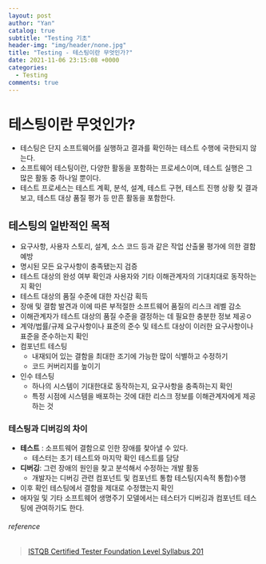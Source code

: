 ```yaml
---
layout: post
author: "Yan"
catalog: true
subtitle: "Testing 기초"
header-img: "img/header/none.jpg"
title: "Testing - 테스팅이란 무엇인가?"
date: 2021-11-06 23:15:08 +0000
categories:
  - Testing
comments: true
---
```


# 테스팅이란 무엇인가?

- 테스팅은 단지 소프트웨어를 실행하고 결과를 확인하는 테스트 수행에 국한되지 않는다.
- 소프트웨어 테스팅이란, 다양한 활동을 포함하는 프로세스이며, 테스트 실행은 그 많은 활동 중 하나일 뿐이다.
- 테스트 프로세스는 테스트 계획, 분석, 설계, 테스트 구현, 테스트 진행 상황 킻 결과 보고, 테스트 대상 품질 평가 등 만흔 활동을 포함한다.

## 테스팅의 일반적인 목적

- 요구사항, 사용자 스토리, 설계, 소스 코드 등과 같은 작업 산출물 평가에 의한 결함 예방
- 명시된 모든 요구사항이 충족됐는지 검증
- 테스트 대상의 완성 여부 확인과 사용자와 기타 이해관계자의 기대치대로 동작하는지 확인
- 테스트 대상의 품질 수준에 대한 자신감 획득
- 장애 및 결함 발견과 이에 따른 부적절한 소프트웨어 품질의 리스크 레벨 감소
- 이해관계자가 테스트 대상의 품질 수준을 결정하는 데 필요한 충분한 정보 제공ㅇ
- 계약/법률/규제 요구사항이나 표준의 준수 및 테스트 대상이 이러한 요구사항이나 표준을 준수하는지 확인
- 컴포넌트 테스팅
  - 내재되어 있는 결함을 최대한 조기에 가능한 많이 식별하고 수정하기
  - 코드 커버리지를 높이기
- 인수 테스팅
  - 하나의 시스템이 기대한대로 동작하는지, 요구사항을 충족하는지 확인
  - 특정 시점에 시스템을 배포하는 것에 대한 리스크 정보를 이해관계자에게 제공하는 것

### 테스팅과 디버깅의 차이

- **테스트** : 소프트웨어 결함으로 인한 장애를 찾아낼 수 있다.
  - 테스터는 초기 테스트와 마지막 확인 테스트를 담당
- **디버깅**: 그런 장애의 원인을 찾고 분석해서 수정하는 개발 활동
  - 개발자는 디버깅 관련 컴포넌트 및 컴포넌트 통합 테스팅(지속적 통합)수행
- 이후 확인 테스팅에서 결함을 제대로 수정했는지 확인
- 애자일 및 기타 소프트웨어 생명주기 모델에서는 테스터가 디버깅과 컴포넌트 테스팅에 관여하기도 한다.

###### reference

> [ISTQB Certified Tester Foundation Level Syllabus 201](http://www.kstqb.org/board_skin/board_view.asp?idx=426&page=1&bbs_code=4&key=0&word=&etc=ISTQB)
